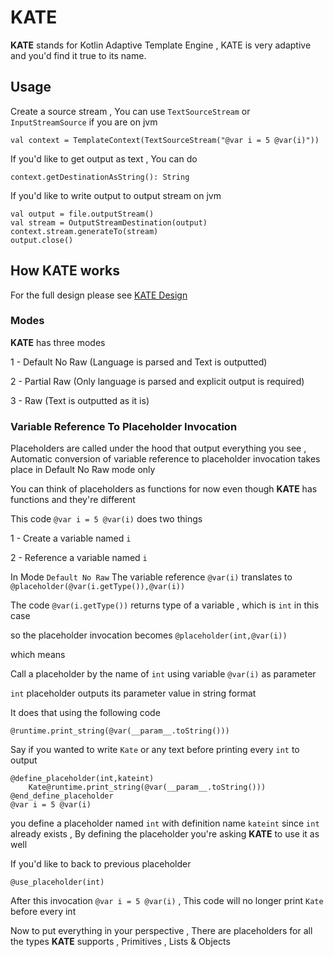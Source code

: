 # KATE

__KATE__ stands for Kotlin Adaptive Template Engine , KATE is very adaptive and
you'd find it true to its name.

## Usage

Create a source stream , You can use `TextSourceStream` or `InputStreamSource` if you are on jvm

```
val context = TemplateContext(TextSourceStream("@var i = 5 @var(i)"))
```

If you'd like to get output as text , You can do

```
context.getDestinationAsString(): String
```

If you'd like to write output to output stream on jvm

```
val output = file.outputStream()
val stream = OutputStreamDestination(output)
context.stream.generateTo(stream)
output.close()
```

## How KATE works

For the full design please see [KATE Design](./DESIGN.md)

### Modes

__KATE__ has three modes

1 - Default No Raw (Language is parsed and Text is outputted)

2 - Partial Raw (Only language is parsed and explicit output is required)

3 - Raw (Text is outputted as it is)

### Variable Reference To Placeholder Invocation

Placeholders are called under the hood that output everything you see , Automatic conversion of variable reference to
placeholder invocation takes place in Default No Raw mode only

You can think of placeholders as functions for now even though __KATE__ has functions and they're different

This code `@var i = 5 @var(i)` does two things

1 - Create a variable named `i`

2 - Reference a variable named `i`

In Mode `Default No Raw` The variable reference `@var(i)` translates to `@placeholder(@var(i.getType()),@var(i))`

The code `@var(i.getType())` returns type of a variable , which is `int` in this case

so the placeholder invocation becomes `@placeholder(int,@var(i))`

which means

Call a placeholder by the name of `int` using variable `@var(i)` as parameter

`int` placeholder outputs its parameter value in string format

It does that using the following code

```
@runtime.print_string(@var(__param__.toString()))
```

Say if you wanted to write `Kate` or any text before printing every `int` to output

```
@define_placeholder(int,kateint)
    Kate@runtime.print_string(@var(__param__.toString()))
@end_define_placeholder
@var i = 5 @var(i)
```

you define a placeholder named `int` with definition name `kateint` since `int` already exists , By defining the
placeholder you're asking __KATE__ to use it as well

If you'd like to back to previous placeholder

`@use_placeholder(int)`

After this invocation `@var i = 5 @var(i)` , This code will no longer print `Kate` before every int

Now to put everything in your perspective , There are placeholders for all the types __KATE__ supports , Primitives ,
Lists & Objects